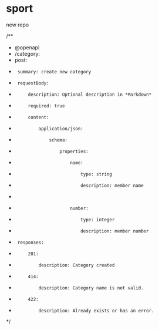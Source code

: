 # sport
new repo 

/**
 * @openapi
 * /category:
 *  post:
 *      summary: create new category
 *      requestBody:
 *          description: Optional description in *Markdown*
 *          required: true
 *          content:
 *              application/json:
 *                  schema:
 *                      properties:
 *                          name:
 *                              type: string
 *                              description: member name
 *        
 *                          number:
 *                              type: integer
 *                              description: member number
 *      responses: 
 *          201:
 *              description: Category created
 *          414:
 *              description: Category name is not valid.
 *          422:
 *              description: Already exists or has an error.
 */
